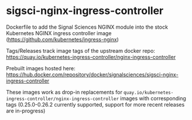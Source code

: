 # sigsci-nginx-ingress-controller
Dockerfile to add the Signal Sciences NGINX module into the stock Kubernetes NGINX ingress controller image (https://github.com/kubernetes/ingress-nginx)

Tags/Releases track image tags of the upstream docker repo:
https://quay.io/kubernetes-ingress-controller/nginx-ingress-controller

Prebuilt images hosted here: https://hub.docker.com/repository/docker/signalsciences/sigsci-nginx-ingress-controller

These images work as drop-in replacements for `quay.io/kubernetes-ingress-controller/nginx-ingress-controller` images with corresponding tags (0.25.0-0.26.2 currently supported, support for more recent releases are in-progress)
